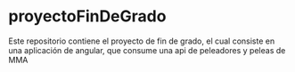 # proyectoFinDeGrado
Este repositorio contiene el proyecto de fin de grado, el cual consiste en una aplicación de angular, que consume una api de peleadores y peleas de MMA
